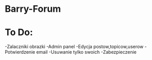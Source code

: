 # Barry-Forum
# To Do:
-Zalaczniki obrazki
-Admin panel
-Edycja postow,topicow,userow
-Potwierdzenie email
-Usuwanie tylko swoich
-Zabezpieczenie
